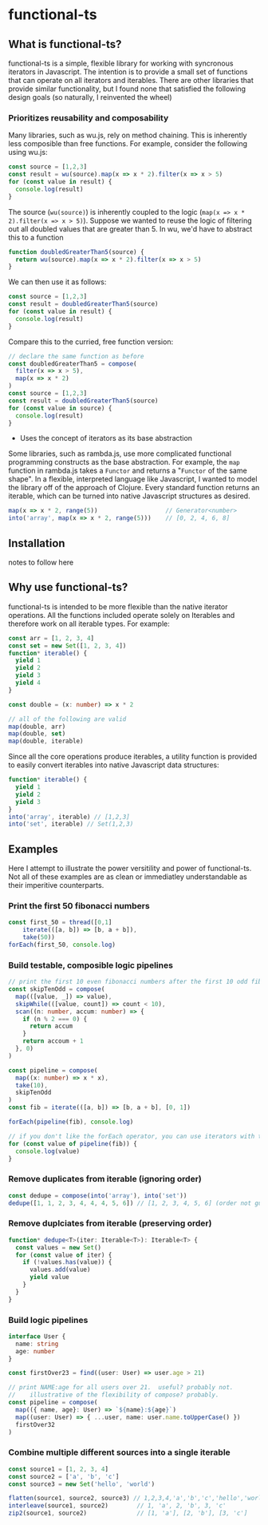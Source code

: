# functional-ts

## What is functional-ts?

functional-ts is a simple, flexible library for working with syncronous iterators in Javascript. The intention
is to provide a small set of functions that can operate on all iterators and iterables. There are other libraries 
that provide similar functionality, but I found none that satisfied the following design goals (so naturally, I 
reinvented the wheel)

### Prioritizes reusability and composability

Many libraries, such as wu.js, rely on method chaining.  This is inherently less composible than free functions.  For 
example, consider the following using wu.js:

```js
const source = [1,2,3]
const result = wu(source).map(x => x * 2).filter(x => x > 5)
for (const value in result) {
  console.log(result)
}
```
The source (`wu(source)`) is inherently coupled to the logic (`map(x => x * 2).filter(x => x > 5)`).  Suppose we wanted
to reuse the logic of filtering out all doubled values that are greater than 5.  In wu, we'd have to abstract this to
a function

```js
function doubledGreaterThan5(source) {
  return wu(source).map(x => x * 2).filter(x => x > 5)
}
```

We can then use it as follows:

```js
const source = [1,2,3]
const result = doubledGreaterThan5(source)
for (const value in result) {
  console.log(result)
}
```

Compare this to the curried, free function version:

```ts
// declare the same function as before
const doubledGreaterThan5 = compose(
  filter(x => x > 5),
  map(x => x * 2)
)
const source = [1,2,3]
const result = doubledGreaterThan5(source)
for (const value in source) {
  console.log(result)
}
```

- Uses the concept of iterators as its base abstraction

Some libraries, such as rambda.js, use more complicated functional programming constructs as the base abstraction.  For 
example, the `map` function in rambda.js takes a `Functor` and returns a "`Functor` of the same shape".  In a flexible, 
interpreted language like Javascript, I wanted to model the library off of the approach of Clojure.  Every standard
function returns an iterable, which can be turned into native Javascript structures as desired.

```ts
map(x => x * 2, range(5))                   // Generator<number>
into('array', map(x => x * 2, range(5)))    // [0, 2, 4, 6, 8]
```

## Installation

notes to follow here

## Why use functional-ts?

functional-ts is intended to be more flexible than the native iterator operations. All the functions
included operate solely on Iterables and therefore work on all iterable types. For example:

```ts
const arr = [1, 2, 3, 4]
const set = new Set([1, 2, 3, 4])
function* iterable() {
  yield 1
  yield 2
  yield 3
  yield 4
}

const double = (x: number) => x * 2

// all of the following are valid
map(double, arr)
map(double, set)
map(double, iterable)
```

Since all the core operations produce iterables, a utility function is provided
to easily convert iterables into native Javascript data structures:

```ts
function* iterable() {
  yield 1
  yield 2
  yield 3
}
into('array', iterable) // [1,2,3]
into('set', iterable) // Set(1,2,3)
```

## Examples

Here I attempt to illustrate the power versitility and power of functional-ts. Not all of these examples are
as clean or immediatley understandable as their imperitive counterparts.

### Print the first 50 fibonacci numbers

```ts
const first_50 = thread([0,1]
    iterate(([a, b]) => [b, a + b]),
    take(50))
forEach(first_50, console.log)
```

### Build testable, composible logic pipelines

```ts
// print the first 10 even fibonacci numbers after the first 10 odd fibonacci numbers and square them
const skipTenOdd = compose(
  map(([value, _]) => value),
  skipWhile(([value, count]) => count < 10),
  scan((n: number, accum: number) => {
    if (n % 2 === 0) {
      return accum
    }
    return accoum + 1
  }, 0)
)

const pipeline = compose(
  map((x: number) => x * x),
  take(10),
  skipTenOdd
)
const fib = iterate(([a, b]) => [b, a + b], [0, 1])

forEach(pipeline(fib), console.log)

// if you don't like the forEach operator, you can use iterators with the for..of loop
for (const value of pipeline(fib)) {
  console.log(value)
}
```

### Remove duplicates from iterable (ignoring order)

```ts
const dedupe = compose(into('array'), into('set'))
dedupe([1, 1, 2, 3, 4, 4, 4, 5, 6]) // [1, 2, 3, 4, 5, 6] (order not guaranteed)
```

### Remove duplciates from iterable (preserving order)

```ts
function* dedupe<T>(iter: Iterable<T>): Iterable<T> {
  const values = new Set()
  for (const value of iter) {
    if (!values.has(value)) {
      values.add(value)
      yield value
    }
  }
}
```

### Build logic pipelines

```ts
interface User {
  name: string
  age: number
}

const firstOver23 = find((user: User) => user.age > 21)

// print NAME:age for all users over 21.  useful? probably not.
//    illustrative of the flexibility of compose? probably.
const pipeline = compose(
  map(({ name, age}: User) => `${name}:${age}`)
  map((user: User) => { ...user, name: user.name.toUpperCase() })
  firstOver32
)
```

### Combine multiple different sources into a single iterable

```ts
const source1 = [1, 2, 3, 4]
const source2 = ['a', 'b', 'c']
const source3 = new Set('hello', 'world')

flatten(source1, source2, source3) // 1,2,3,4,'a','b','c','hello','world'
interleave(source1, source2)        // 1, 'a', 2, 'b', 3, 'c'
zip2(source1, source2)              // [1, 'a'], [2, 'b'], [3, 'c']
```
